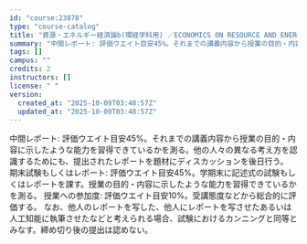 ```yaml
---
id: "course:23878"
type: "course-catalog"
title: "資源・エネルギー経済論b(環経学科用) ／ECONOMICS ON RESOURCE AND ENERGY(B)"
summary: "中間レポート: 評価ウエイト目安45%。それまでの講義内容から授業の目的・内容に示したような能力を習得できているかを測る。他の人々の異なる考え方を認識するためにも、提出されたレポートを題材にディスカッションを後日行う。 期末試験もしくはレポ…"
tags: []
campus: ""
credits: 2
instructors: []
license: " "
version:
  created_at: "2025-10-09T03:48:57Z"
  updated_at: "2025-10-09T03:48:57Z"
---
```


中間レポート: 評価ウエイト目安45%。それまでの講義内容から授業の目的・内容に示したような能力を習得できているかを測る。他の人々の異なる考え方を認識するためにも、提出されたレポートを題材にディスカッションを後日行う。 期末試験もしくはレポート: 評価ウエイト目安45%。学期末に記述式の試験もしくはレポートを課す。授業の目的・内容に示したような能力を習得できているかを測る。 授業への参加度: 評価ウエイト目安10%。受講態度などから総合的に評価する。 なお、他人のレポートを写した、他人にレポートを写させたあるいは人工知能に執筆させたなどと考えられる場合、試験におけるカンニングと同等とみなす。締め切り後の提出は認めない。
